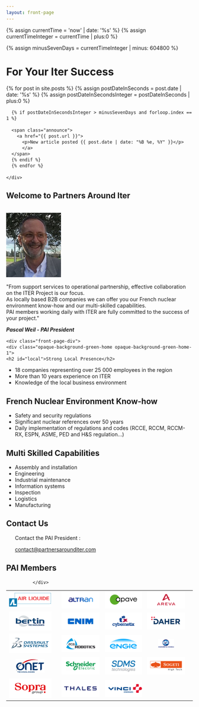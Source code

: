 ```yaml
---
layout: front-page
---
```


 {% assign currentTime = 'now' | date: '%s' %}
  {% assign currentTimeInteger = currentTime | plus:0 %}

  {% assign minusSevenDays = currentTimeInteger | minus: 604800 %}

<!--<p id="jstime"></p>
  <script type="text/javascript">
  var d = new Date();
  var e = d.getTime();
  var p = "<p>" + e + "</p>"</script>
  <script type="text/javascript">
  document.getElementById("jstime").innerHTML = p;
  </script>
 
  <p>Current Time in seconds = {{ currentTime }}</p>

  <p>Current seconds - 7 days: {{'now' | date: "%s" | minus : 604800 | date: "%s" }}</p>
 
  <p>Variable value = {{ currentTime | minus: 604800 }} </p>

  <p>New variable = {{ minusSevenDays }}</p>-->

<div class="front-page-hero">
    <div class="front-page-welcome">
      <h1>For Your Iter Success</h1>
      {% for post in site.posts %}
      {% assign postDateInSeconds = post.date | date: '%s' %}
      {% assign postDateInSecondsInteger = postDateInSeconds | plus:0 %}

      {% if postDateInSecondsInteger > minusSevenDays and forloop.index == 1 %}

      <span class="announce">
        <a href="{{ post.url }}">
          <p>New article posted {{ post.date | date: "%B %e, %Y" }}</p>
          </a>
      </span>
      {% endif %}
      {% endfor %}

    </div>
</div>

<div class="container">
<section class="intro">
  <h2 class="slogan">Welcome to Partners Around Iter</h2>
  <br>
  <div class="president-photo"><img src="/assets/images/president.jpg" alt="Photo of PAI President"/></div>

  <div class="intro-text"><p>&quot;From support services to operational partnership, effective collaboration on the ITER Project is our focus.<br>As locally based B2B companies we can offer you our French nuclear environment know-how and our multi-skilled capabilities.<br>
PAI members working daily with ITER are fully committed to the success of your project.&quot;</p>
  <cite><strong>Pascal Weil - PAI President</strong></cite></div>
</section>

<section class="front-page-marketing">

    <div class="front-page-div">
    <div class="opaque-background-green-home opaque-background-green-home-1">
    <h2 id="local">Strong Local Presence</h2>
  </div>
    <ul>
      <li>18 companies representing over 25 000 employees in the region</li>
      <li>More than 10 years experience on ITER</li>
      <li>Knowledge of the local business environment</li>
    </ul>
  </div>
  <div class="front-page-div">
    <div class="opaque-background-green-home">
    <h2 id="nuclear">French Nuclear Environment Know-how</h2>
  </div>
    <ul>
      <li>Safety and security regulations</li>
      <li>Significant nuclear references over 50 years</li>
      <li>Daily implementation of regulations and codes (RCCE, RCCM, <emp>RCCM-RX</emp>, ESPN, <emp>ASME, PED and H&S regulation</emp>...)</li>
    </ul>
  </div>
  <div class="front-page-div front-page-div-3">
    <div class="opaque-background-green-home opaque-background-green-home-3">
      <h2 id="multiskilled">Multi Skilled Capabilities</h2>
    </div>
    <ul>
      <li>Assembly and installation</li>
      <li>Engineering</li>
      <li>Industrial maintenance</li>
      <li>Information systems</li>
      <li>Inspection</li>
      <li>Logistics</li>
      <li>Manufacturing</li>
    </ul>
  </div>
</section>

<section class="front-page-info">
  <div class="opaque-background-green-2">
    <h2>Contact Us</h2>
  </div>
  <div class="front-page-info-points">
    <ul>
    <p>Contact the PAI President :</p>
    <a href="mailto:contact@partnersarounditer.com">contact@partnersarounditer.com</a>
    <br>
  </ul>
  </div>
</section>

<section class="front-page-logos">
  <div class="opaque-background-green-2">
    <h2>PAI Members</h2>
  </div>
  <div class="front-page-info-points">
    <div class="table-inner">
      <table class="home-page-table">
        <tr>
          <td><a href="/partners/airliquide"><img src="assets/images/logos/air_liquide_small.png"></a><td>
            <td><a href="/partners/altran"><img src="assets/images/logos/altran_small.png"></a></td>
            <td><a href="/partners/apave"><img src="assets/images/logos/apave_small.png"></a></td>
            <td><a href="/partners/areva"><img src="assets/images/logos/areva_small.png"></a><td>
            </tr>
            <tr>
              <td><a href="/partners/bertin-technologies"><img src="assets/images/logos/bertin_technologies_small.png"></a><td>
                <td><a href="/partners/cnim"><img src="assets/images/logos/cnim_small.png"></a></td>
                <td><a href="/partners/cybernetix"><img src="assets/images/logos/cybernetix_small.png"></a></td>
                <td><a href="/partners/daher"><img src="assets/images/logos/daher_small.png"></a><td>
                </tr>
                <tr>
                  <td><a href="/partners/dassault-systemes"><img src="assets/images/logos/dassault_systemes_small.png"></a><td>
                    <td><a href="partners/eca-robotics"><img src="assets/images/logos/eca_robotics_small.png"></a></td>
                    <td><a href="/partners/engie"><img src="assets/images/logos/engie_small.png"></a></td>
                    <td><a href="/partners/ingenierie-et-conseils"><img src="assets/images/logos/ing_conseils_small.png"></a><td>
                    </tr>
                    <tr>
                      <td><a href="/partners/onet-technologies"><img src="assets/images/logos/onet_small.png"></a><td>
                        <td><a href="/partners/schneider-electric"><img src="assets/images/logos/schneider_electric_small.png"></a></td>
                        <td><a href="/partners/sdms"><img src="assets/images/logos/sdms_small.png"></a></td>
                        <td><a href="/partners/sogeti"><img src="assets/images/logos/sogeti_small.png"></a><td>
                        </tr>
                        <tr>
                          <td><a href="/partners/sopra"><img src="assets/images/logos/sopra_small.png"></a><td>
                            <td><a href="/partners/thales"><img src="assets/images/logos/thales_small.png"></a></td>
                            <td><a href="/partners/vinci-energies"><img src="assets/images/logos/vinci_energies_small.png"></a></td>
        
              </div>